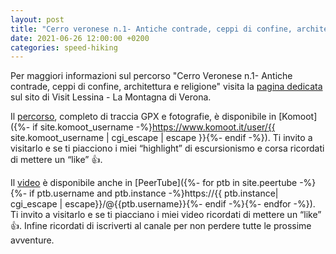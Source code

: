 ```yaml
---
layout: post
title: "Cerro veronese n.1- Antiche contrade, ceppi di confine, architettura e religione"
date: 2021-06-26 12:00:00 +0200
categories: speed-hiking
---
```


Per maggiori informazioni sul percorso "Cerro Veronese n.1- Antiche contrade, ceppi di confine, architettura e religione" visita la [pagina dedicata](https://www.visitlessinia.eu/it/cerro-veronese-n-1-antiche-contrade-ceppi-di-confine-architettura-e-religione-484) sul sito di Visit Lessina - La Montagna di Verona.

Il [percorso][percorso], completo di traccia GPX e fotografie, è disponibile in [Komoot]({%- if site.komoot_username -%}https://www.komoot.it/user/{{ site.komoot_username | cgi_escape | escape }}{%- endif -%}). Ti invito a visitarlo e se ti piacciono i miei “highlight” di escursionismo e corsa ricordati di mettere un “like” 👍.

Il [video][video] è disponibile anche in [PeerTube]({%- for ptb in site.peertube -%}{%- if ptb.username and ptb.instance -%}https://{{ ptb.instance| cgi_escape | escape}}/@{{ptb.username}}{%- endif -%}{%- endfor -%}). Ti invito a visitarlo e se ti piacciano i miei video ricordati di mettere un “like” 👍. Infine ricordati di iscriverti al canale per non perdere tutte le prossime avventure.

[percorso]: https://www.komoot.it/tour/401834107?ref=wtd
[video]: https://peertube.uno/w/ti1SPpJerfxPVewexFwYjR
